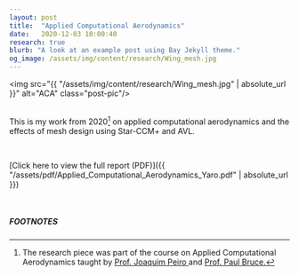 ```yaml
---
layout: post
title:  "Applied Computational Aerodynamics"
date:   2020-12-03 10:00:40
research: true
blurb: "A look at an example post using Bay Jekyll theme."
og_image: /assets/img/content/research/Wing_mesh.jpg
---
```


<img src="{{ "/assets/img/content/research/Wing_mesh.jpg" | absolute_url }}" alt="ACA" class="post-pic"/>
<br />
<br />

This is my work from 2020[^1] on applied computational aerodynamics and the effects of mesh design using Star-CCM+ and AVL.

<br />

[Click here to view the full report (PDF)]({{ "/assets/pdf/Applied_Computational_Aerodynamics_Yaro.pdf" | absolute_url }})

<br />

##### FOOTNOTES

[^1]: The research piece was part of the course on Applied Computational Aerodynamics taught by <a href="https://profiles.imperial.ac.uk/j.peiro"> Prof. Joaquim Peiro </a> and <a href = "https://profiles.imperial.ac.uk/p.bruce"> Prof. Paul Bruce.</a>

